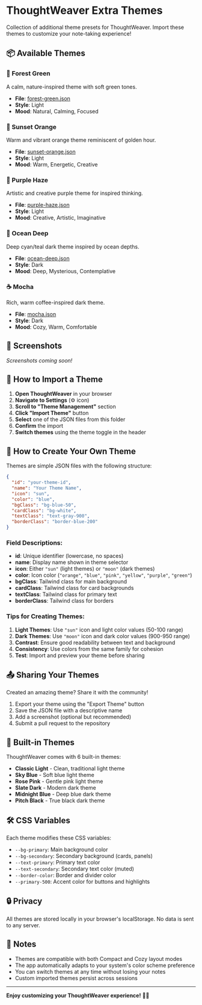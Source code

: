 # ThoughtWeaver Extra Themes

Collection of additional theme presets for ThoughtWeaver. Import these themes to customize your note-taking experience!

## 📦 Available Themes

### 🌲 Forest Green
A calm, nature-inspired theme with soft green tones.
- **File**: [forest-green.json](./forest-green.json)
- **Style**: Light
- **Mood**: Natural, Calming, Focused

### 🌅 Sunset Orange
Warm and vibrant orange theme reminiscent of golden hour.
- **File**: [sunset-orange.json](./sunset-orange.json)
- **Style**: Light
- **Mood**: Warm, Energetic, Creative

### 💜 Purple Haze
Artistic and creative purple theme for inspired thinking.
- **File**: [purple-haze.json](./purple-haze.json)
- **Style**: Light
- **Mood**: Creative, Artistic, Imaginative

### 🌊 Ocean Deep
Deep cyan/teal dark theme inspired by ocean depths.
- **File**: [ocean-deep.json](./ocean-deep.json)
- **Style**: Dark
- **Mood**: Deep, Mysterious, Contemplative

### ☕ Mocha
Rich, warm coffee-inspired dark theme.
- **File**: [mocha.json](./mocha.json)
- **Style**: Dark
- **Mood**: Cozy, Warm, Comfortable

## 📸 Screenshots

_Screenshots coming soon!_

<!-- Add screenshots here:
### Forest Green
![Forest Green Theme](./screenshots/forest-green.png)

### Sunset Orange
![Sunset Orange Theme](./screenshots/sunset-orange.png)

### Purple Haze
![Purple Haze Theme](./screenshots/purple-haze.png)

### Ocean Deep
![Ocean Deep Theme](./screenshots/ocean-deep.png)

### Mocha
![Mocha Theme](./screenshots/mocha.png)
-->

## 🎨 How to Import a Theme

1. **Open ThoughtWeaver** in your browser
2. **Navigate to Settings** (⚙️ icon)
3. **Scroll to "Theme Management"** section
4. **Click "Import Theme"** button
5. **Select** one of the JSON files from this folder
6. **Confirm** the import
7. **Switch themes** using the theme toggle in the header

## 🔧 How to Create Your Own Theme

Themes are simple JSON files with the following structure:

```json
{
  "id": "your-theme-id",
  "name": "Your Theme Name",
  "icon": "sun",
  "color": "blue",
  "bgClass": "bg-blue-50",
  "cardClass": "bg-white",
  "textClass": "text-gray-900",
  "borderClass": "border-blue-200"
}
```

### Field Descriptions:

- **id**: Unique identifier (lowercase, no spaces)
- **name**: Display name shown in theme selector
- **icon**: Either `"sun"` (light themes) or `"moon"` (dark themes)
- **color**: Icon color (`"orange"`, `"blue"`, `"pink"`, `"yellow"`, `"purple"`, `"green"`)
- **bgClass**: Tailwind class for main background
- **cardClass**: Tailwind class for card backgrounds
- **textClass**: Tailwind class for primary text
- **borderClass**: Tailwind class for borders

### Tips for Creating Themes:

1. **Light Themes**: Use `"sun"` icon and light color values (50-100 range)
2. **Dark Themes**: Use `"moon"` icon and dark color values (900-950 range)
3. **Contrast**: Ensure good readability between text and background
4. **Consistency**: Use colors from the same family for cohesion
5. **Test**: Import and preview your theme before sharing

## 📤 Sharing Your Themes

Created an amazing theme? Share it with the community!

1. Export your theme using the "Export Theme" button
2. Save the JSON file with a descriptive name
3. Add a screenshot (optional but recommended)
4. Submit a pull request to the repository

## 🎯 Built-in Themes

ThoughtWeaver comes with 6 built-in themes:

- **Classic Light** - Clean, traditional light theme
- **Sky Blue** - Soft blue light theme
- **Rose Pink** - Gentle pink light theme
- **Slate Dark** - Modern dark theme
- **Midnight Blue** - Deep blue dark theme
- **Pitch Black** - True black dark theme

## 🛠️ CSS Variables

Each theme modifies these CSS variables:

- `--bg-primary`: Main background color
- `--bg-secondary`: Secondary background (cards, panels)
- `--text-primary`: Primary text color
- `--text-secondary`: Secondary text color (muted)
- `--border-color`: Border and divider color
- `--primary-500`: Accent color for buttons and highlights

## 🔒 Privacy

All themes are stored locally in your browser's localStorage. No data is sent to any server.

## 📝 Notes

- Themes are compatible with both Compact and Cozy layout modes
- The app automatically adapts to your system's color scheme preference
- You can switch themes at any time without losing your notes
- Custom imported themes persist across sessions

---

**Enjoy customizing your ThoughtWeaver experience!** 🎨✨

